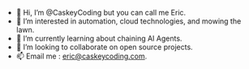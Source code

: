 - 👋 Hi, I’m @CaskeyCoding but you can call me Eric.
- 👀 I’m interested in automation, cloud technologies, and mowing the lawn.
- 🌱 I’m currently learning about chaining AI Agents.
- 💞️ I’m looking to collaborate on open source projects.
- 📫 Email me : eric@caskeycoding.com.

<!---
CaskeyCoding/CaskeyCoding is a ✨ special ✨ repository because its `README.md` (this file) appears on your GitHub profile.
You can click the Preview link to take a look at your changes.
--->
